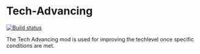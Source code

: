 # Tech-Advancing
[![Build status](https://ci.appveyor.com/api/projects/status/mlhce48dk7cbsld5/branch/master?svg=true)](https://ci.appveyor.com/project/GHXX/tech-advancing/branch/master)

The Tech Advancing mod is used for improving the techlevel once specific conditions are met.
